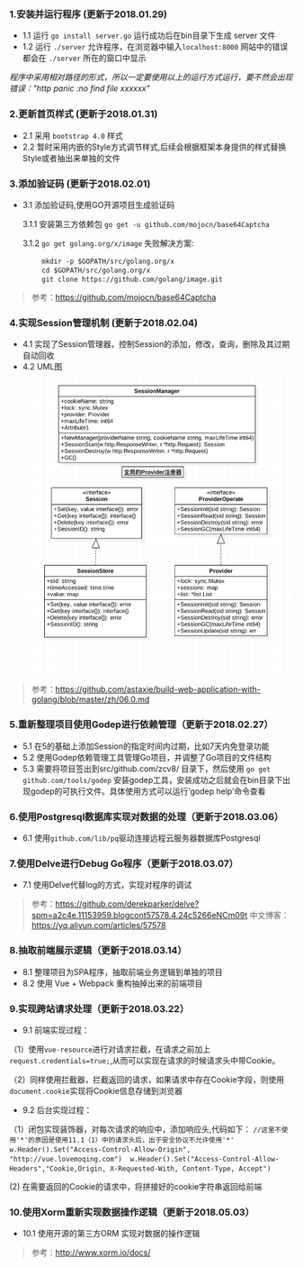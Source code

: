 ### 1.安装并运行程序 (更新于2018.01.29)
- 1.1 运行 `go install server.go` 运行成功后在bin目录下生成 server 文件
- 1.2 运行 `./server` 允许程序，在浏览器中输入`localhost:8000` 网站中的错误都会在 `./server` 所在的窗口中显示

*程序中采用相对路径的形式，所以一定要使用以上的运行方式运行，要不然会出现错误："http panic :no find file xxxxxx"*

### 2.更新首页样式 (更新于2018.01.31)
- 2.1 采用 `bootstrap 4.0` 样式
- 2.2 暂时采用内嵌的Style方式调节样式,后续会根据框架本身提供的样式替换Style或者抽出来单独的文件

### 3.添加验证码 (更新于2018.02.01)
- 3.1 添加验证码,使用GO开源项目生成验证码

	3.1.1 安装第三方依赖包	`go get -u github.com/mojocn/base64Captcha`
	
	3.1.2 `go get golang.org/x/image` 失败解决方案:
```
		mkdir -p $GOPATH/src/golang.org/x
		cd $GOPATH/src/golang.org/x
		git clone https://github.com/golang/image.git
```
> 参考：https://github.com/mojocn/base64Captcha

### 4.实现Session管理机制 (更新于2018.02.04)
- 4.1 实现了Session管理器，控制Session的添加，修改，查询，删除及其过期自动回收
- 4.2 UML图
![Session设计UML模型](https://github.com/zcv8/YM.JinLiRead/blob/master/uml/Session模型设计?raw=true)

> 参考：https://github.com/astaxie/build-web-application-with-golang/blob/master/zh/06.0.md

### 5.重新整理项目使用Godep进行依赖管理（更新于2018.02.27）
- 5.1 在5的基础上添加Session的指定时间内过期，比如7天内免登录功能
- 5.2 使用Godep依赖管理工具管理Go项目，并调整了Go项目的文件结构
- 5.3 需要将项目签出到src/github.com/zcv8/ 目录下，然后使用 `go get github.com/tools/godep` 安装godep工具，安装成功之后就会在bin目录下出现godep的可执行文件。具体使用方式可以运行‘godep help’命令查看

### 6.使用Postgresql数据库实现对数据的处理（更新于2018.03.06）
- 6.1 使用`github.com/lib/pq`驱动连接远程云服务器数据库Postgresql

### 7.使用Delve进行Debug Go程序（更新于2018.03.07）
- 7.1 使用Delve代替log的方式，实现对程序的调试

> 参考：https://github.com/derekparker/delve?spm=a2c4e.11153959.blogcont57578.4.24c5266eNCm09t
> 中文博客：https://yq.aliyun.com/articles/57578

### 8.抽取前端展示逻辑（更新于2018.03.14）
- 8.1 整理项目为SPA程序，抽取前端业务逻辑到单独的项目
- 8.2 使用 Vue + Webpack 重构抽掉出来的前端项目

### 9.实现跨站请求处理（更新于2018.03.22）
- 9.1 前端实现过程：

（1）使用`vue-resource`进行对请求拦截，在请求之前加上`request.credentials=true;`,从而可以实现在请求的时候请求头中带Cookie。

（2）同样使用拦截器，拦截返回的请求，如果请求中存在Cookie字段，则使用`document.cookie`实现将Cookie信息存储到浏览器
- 9.2 后台实现过程：

（1）闭包实现装饰器，对每次请求的响应中，添加响应头,代码如下：
	```
		//这里不使用'*'的原因是使用11.1（1）中的请求头后，出于安全协议不允许使用'*'
		w.Header().Set("Access-Control-Allow-Origin", "http://vue.lovemoqing.com") 
		w.Header().Set("Access-Control-Allow-Headers","Cookie,Origin, X-Requested-With, Content-Type, Accept")
	```
	
 (2) 在需要返回的Cookie的请求中，将拼接好的cookie字符串返回给前端
 
 ### 10.使用Xorm重新实现数据操作逻辑（更新于2018.05.03）
 - 10.1 使用开源的第三方ORM 实现对数据的操作逻辑
 > 参考：http://www.xorm.io/docs/





